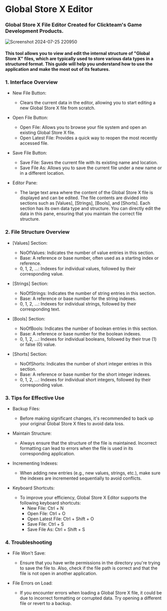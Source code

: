 # Global Store X Editor
### Global Store X File Editor Created for Clickteam's Game Development Products.

![Screenshot 2024-07-25 220950](https://github.com/user-attachments/assets/6b423a6d-dd31-4f36-907b-54d6db8bfdc1)


#### This tool allows you to view and edit the internal structure of "Global Store X" files, which are typically used to store various data types in a structured format. This guide will help you understand how to use the application and make the most out of its features.

### 1. Interface Overview

*	New File Button:
	*	Clears the current data in the editor, allowing you to start editing a new Global Store X file from scratch.

*	Open File Button:
	*	Open File: Allows you to browse your file system and open an existing Global Store X file.
	*	Open Latest File: Provides a quick way to reopen the most recently accessed file.

*	Save File Button:
	*	Save File: Saves the current file with its existing name and location.
	*	Save File As: Allows you to save the current file under a new name or in a different location.

*	Editor Pane:
	*	The large text area where the content of the Global Store X file is displayed and can be edited. The file contents are divided into sections such as [Values], [Strings], [Bools], and [Shorts]. Each section has its own data type and structure. You can directly edit the data in this pane, ensuring that you maintain the correct file structure.

### 2. File Structure Overview

* [Values] Section:
	* NoOfValues: Indicates the number of value entries in this section.
	* Base: A reference or base number, often used as a starting index or reference.
	* 0, 1, 2, ...: Indexes for individual values, followed by their corresponding value.

* [Strings] Section:
	* NoOfStrings: Indicates the number of string entries in this section.
	* Base: A reference or base number for the string indexes.
	* 0, 1, 2, ...: Indexes for individual strings, followed by their corresponding text.

* [Bools] Section:
	* NoOfBools: Indicates the number of boolean entries in this section.
	* Base: A reference or base number for the boolean indexes.
	* 0, 1, 2, ...: Indexes for individual booleans, followed by their true (1) or false (0) value.

* [Shorts] Section:
	* NoOfShorts: Indicates the number of short integer entries in this section.
	* Base: A reference or base number for the short integer indexes.
	* 0, 1, 2, ...: Indexes for individual short integers, followed by their corresponding value.

### 3. Tips for Effective Use

*	Backup Files:
	*	 Before making significant changes, it's recommended to back up your original Global Store X files to avoid data loss.
	
*	Maintain Structure:
	*	 Always ensure that the structure of the file is maintained. Incorrect formatting can lead to errors when the file is used in its corresponding application.

*	Incrementing Indexes:
	*	 When adding new entries (e.g., new values, strings, etc.), make sure the indexes are incremented sequentially to avoid conflicts.

*	Keyboard Shortcuts:
	*	 To improve your efficiency, Global Store X Editor supports the following keyboard shortcuts:
			* New File: Ctrl + N
			* Open File: Ctrl + O
			* Open Latest File: Ctrl + Shift + O
			* Save File: Ctrl + S
			* Save File As: Ctrl + Shift + S

### 4. Troubleshooting

*	File Won't Save:
	*	Ensure that you have write permissions in the directory you're trying to save the file to. Also, check if the file path is correct and that the file is not open in another application.

*	File Errors on Load:
	*	If you encounter errors when loading a Global Store X file, it could be due to incorrect formatting or corrupted data. Try opening a different file or revert to a backup.

